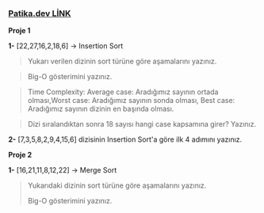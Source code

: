 ### [Patika.dev LİNK](https://app.patika.dev/gezgo)

**Proje 1**

**1-** [22,27,16,2,18,6] -> Insertion Sort

>Yukarı verilen dizinin sort türüne göre aşamalarını yazınız.

>Big-O gösterimini yazınız.

>Time Complexity: Average case: Aradığımız sayının ortada olması,Worst case: Aradığımız sayının sonda olması, Best case: Aradığımız sayının dizinin en başında olması.

>Dizi sıralandıktan sonra 18 sayısı hangi case kapsamına girer? Yazınız.

**2-** [7,3,5,8,2,9,4,15,6] dizisinin Insertion Sort'a göre ilk 4 adımını yazınız.

**Proje 2**

**1-** [16,21,11,8,12,22] -> Merge Sort

>Yukarıdaki dizinin sort türüne göre aşamalarını yazınız.
>
>Big-O gösterimini yazınız.
